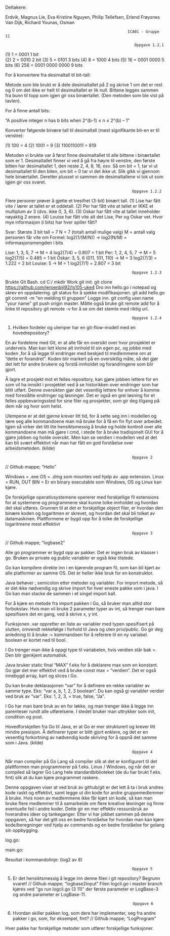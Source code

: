  Deltakere:
 
 Erdvik, Magnus
 Lie, Eva Kristine
 Nguyen, Philip
 Tellefsen, Erlend Frøysnes
 Van Dijk, Richard
 Younas, Osman
 
                                                          ICA01 - Gruppe 11

                                                             Oppgave 1.2.1

(1) 1 =  0001
1 bit  
(2) 2 = 0010
2 bit
(3) 5  = 0101 
3 bits
(4) 8  = 1000
4 bits
(5) 16 = 0001 0000
5 bits
(6) 256 = 0001 0000 0000
9 bits

For å konvertere fra desimaltall til bit-tall:

Metode som ble brukt er å dele desimaltallet på 2 og skrive 1 om det er rest og 0 om det ikke er helt til desimaltallet er lik null. Bittene legges sammen fra bunn til topp som igjen gir oss binærtallet.  (Den metoden som ble vist på tavlen). 

For å finne antall bits:

“A positive integer n has b bits when 2^(b-1) ≤ n ≤ 2^(b) – 1”

Konverter følgende binære tall til desimaltall (mest signifikante bit-en er til venstre): 

(1) 100 = 4
(2) 1001 = 9
(3) 1100110011 = 819

Metoden vi brukte var å først finne desimaltallet til alle bittene i binærtallet som er 1. Desimaltallet finner vi ved å gå fra høyre til venstre, den første bitten har desimaltallet 1, den neste 2, 4, 8, 16, osv. Så om bit = 1, tar vi ut desimaltallet til den biten, om bit = 0 tar vi det ikke ut. Slik gikk vi gjennom hele binærtallet. Deretter plusset vi sammen de desimaltallene vi tok ut som igjen gir oss svaret.



                                                            Oppgave 1.2.2 

Flere personer prøver å gjette et tresifret (3-bit) binært tall. 
(1) Lise har fått vite / lærer at tallet er et oddetall. 
(2) Per har fått vite at tallet er IKKE et multiplum av 3 (dvs. ikke 0, 3, 6). 
(3) Oskar har fått vite at tallet inneholder nøyaktig 2 enere. 
(4) Louise har fått vite alt det Lise, Per og Oskar vet. 
Hvor mye informasjon (i bits) har hver spiller fått? 

Svar:
Største 3 bit tall = 7 
N = 7 (totalt antall mulige valg)
M = antall valg personen får vite om
Formel: log2(1/(M/N)) -> log2(N/M) = informasjonsmengden i bits

Lise: 1, 3, 5, 7 -> M = 4
log2(7/4) = 0.807 = 1 bit
Per: 1, 2, 4, 5, 7 -> M = 5
log2(7/5) = 0.485 = 1 bit
Oskar: 3, 5, 6  (011, 101, 110) -> M = 3
log2(7/3) = 1.222 = 2 bit
Louise: 5 -> M = 1
log2(7/1) = 2.807 = 3 bit





                                                            Oppgave 1.2.3


Brukte Git Bash.
cd C:/
mkdir Work
git init.
git clone https://github.com/jeroenbijl92/Is105-uke4
Dro inn hello.go i notepad og skrev en oppdatering.
git status for å sjekke modifikasjonen.
git add hello.go
git commit -m "en melding til gruppen"
 Logge inn. git config user.name "your name"
git push origin master.
 Måtte også bruke git remote add for å linke til repository
git remote -v for å se om det stemte med riktig url.



                                                            Oppgave 1.2.4
                                                            
                                                            
                                                            
1) Hvilken fordeler og ulemper har en git-flow-modell med en hovedrepository? 

En av fordelene med Git, er at alle får en oversikt over hvor prosjektet er underveis.
Man kan lett klone alt innhold til sin egen pc, og jobbe med koden ,for å så legge til endringer med beskjed til medlemmene om at “dette er forandret”. 
Koden blir markert på en oversiktlig måte, så det gjør det lett for andre brukere og forstå innholdet og forandringene som blir gjort. 

Å lagre et prosjekt mot et felles repository, kan gjøre jobben lettere for en som vil ha innsikt i prosjektet ved å se historikken over endringer som har blitt utført. Denne oversikten gjør det vesentlig lettere for enhver å komme med foreslåtte endringer og løsninger.
Det er også en grei løsning for et felles oppbevaringssted for sine filer og prosjekter, som gir deg tilgang på dem når og hvor som helst.

Ulempene er at det gjerne krever litt tid, for å sette seg inn i modellen og lære seg alle kommandoene man må bruke for å få en fin flyt over arbeidet.
Igjen så virker det litt lite hensiktsmessig å bruke og holde kontroll over alle kommandoene man må gjøre i cmd, i stede for å bruke tradisjonelt GUI for å gjøre jobben og holde oversikt.
Men kan se verdien i modellen ved at det kan bli svært effektivt når man har fått en god forståelse over arbeidsmetoden. (kilde)



                                                            Oppgave 2
// Github mappe; “Hello”

Windows = .exe
OS = .dmg som mountes ved hjelp av .app extension.
Linux = RUN, OUT
BIN = Er en binary executable som Windows, OS og Linux kan kjøre.



De forskjellige operativsystemene opererer med forskjellige fil extensions for at systemene og programmene skal kunne tolke innholdet og hvordan det skal utføres.
Grunnen til at det er forskjellige object filer, er hvordan den binære koden og logaritmen er skrevet, og hvordan det skal bli tolket av datamaskinen.
Plattformene er bygd opp for å tolke de forskjellige logaritmene mest effektivt

                                                            Oppgave 3
// Github mappe; “logbase2”

Alle go programmer er bygd opp av pakker. Det er ingen bruk av klasser i go. Bruken av private og public variabler er også ikke tilstede.

Go kan kompilere direkte inn i en kjørende program fil, som kan bli kjørt av alle platformer av samme OS. Det er heller ikke bruk for en konstruktor.

Java behøver ; semicolon etter metoder og variabler.
For import metode, så er det ikke nødvendig og skrive import for hver eneste pakke som i java. I Go kan man stacke de sammen i et singel import kall.

For å kjøre en metode fra import pakken i Go, så bruker man alltid stor forbokstav.
Hvis man vil bruke 2 parameter typer av int, så trenger man bare spesifisere det en gang, ved å skrive x, y int.

Funksjonen .var oppretter en liste av variabler med typen spesifisert på slutten, omvendt rekkefølge i forhold til Java og uten priv/public.
Go gir deg anledning til å bruke := kommandoen for å referere til en ny variabel.
boolean er kortet ned til bool.

I Go trenger man ikke å oppgi type til variabelen, hvis verdien står bak =. Den blir gjenkjent automatisk. 

Java bruker static final “MAX” f.eks for å deklarere max som en konstant. Go gjør det mer effektivt ved å bruke const max = “verdien”.
Det er også innebygd array, kart og slices i Go.

Du kan bruke deklarasjonen “var” for å definere en rekke variabler av samme type. Eks: “var a, b, 1, 2, 3 boolean”. Du kan også gi variabler verdier ved bruk av “var”. Eks: 1, 2, 3, = true, false, “Ja”. 

I Go har man bare bruk av en for løkke, og man trenger ikke å legge inn parenteser rundt alle utførelsene. I stedet bruker man uttrykker som init, condition og post.

Hovedforskjellen fra Go til Java, er at Go er mer strukturert og krever litt mindre presisjon. Å definerer typer er blitt gjort enklere, og det er en vesentlig forkortning av nødvendig kode skriving for å oppnå det samme som i Java. (kilde)

                                                            Oppgave 4
Når man compiler på Go Lang så compiler slik at det er konfigurert til det plattformen man programmerer på f.eks. Linux / Windows, og når det er compiled så lagrer Go Lang hele standardbiblioteket (de du har brukt f.eks. fmt) slik at du kan kjøre programmet raskere.

Denne oppgaven viser at ved bruk av github/git er det lett å ta i bruk andres kode raskt og effektivt, samt legge ut din kode for andre gruppemedlemmer å bruke. 
Hvis noen av medlemmene ikke får kjørt sin kode, så kan man bruke flere medlemmer til å samarbeide om flere kreative løsninger og finne eventuelle feil i andre koder. Dette gir en mer effektiv ressursbruk av hverandres ideer og tankeganger. 
Etter vi har jobbet sammen på denne oppgaven, så har det gitt oss en bedre forståelse for hvordan man kan kjøre kode/beregninger ved hjelp av commands og en bedre forståelse for golang sin oppbygging.

log.go:


main.go:


Resultat i kommandolinje: (log2 av 8)


                                                            Oppgave 5

5) Er det hensiktsmessig å legge inn denne filen i git repository? Begrunn svaret!
// Github mappe; “logbase2input”
Filen logcli.go i  master branch kjøres ved "go run logcli.go (3 11)" der første parameter er LogBase-3 og andre parameter er LogBase-11. 


                                                            Oppgave 6

6) Hvordan skiller pakken log​, som dere har implementer, seg fra andre pakker i go, som, for eksempel, fmt​? 
// Github mappe; “LogProgram”

Hver pakke har forskjellige metoder som utfører forskjellige funksjoner.







 







